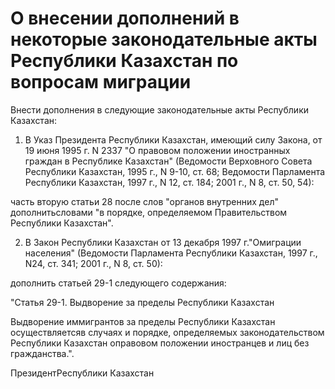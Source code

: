 # О внесении дополнений в некоторые законодательные акты Республики Казахстан по вопросам миграции

Внести дополнения в следующие законодательные акты Республики Казахстан:

1. В Указ Президента Республики Казахстан, имеющий силу Закона, от 19 июня 1995 г. N 2337 "О правовом положении иностранных граждан в Республике Казахстан" (Ведомости Верховного Совета Республики Казахстан, 1995 г., N 9-10, ст. 68; Ведомости Парламента Республики Казахстан, 1997 г., N 12, ст. 184; 2001 г., N 8, ст. 50, 54):

часть вторую статьи 28 после слов "органов внутренних дел" дополнитьсловами "в порядке, определяемом Правительством Республики Казахстан".

2. В Закон Республики Казахстан от 13 декабря 1997 г."Омиграции населения" (Ведомости Парламента Республики Казахстан, 1997 г., N24, ст. 341; 2001 г., N 8, ст. 50):

дополнить статьей 29-1 следующего содержания:

"Статья 29-1. Выдворение за пределы Республики Казахстан

Выдворение иммигрантов за пределы Республики Казахстан осуществляетсяв случаях и порядке, определяемых законодательством Республики Казахстан оправовом положении иностранцев и лиц без гражданства.".

ПрезидентРеспублики Казахстан

